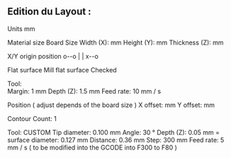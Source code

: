 ## Edition du Layout :

Units
mm

Material size
Board Size
Width (X): 	mm
Height (Y): 	mm
Thickness (Z): 	mm

X/Y origin position
o--o
|  |
x--o

Flat surface
Mill flat surface Checked

Tool: 	
Margin: 1	mm
Depth (Z): 1.5	mm
Feed rate: 10	mm / s

Position ( adjust depends of the board size )
X offset: 	mm
Y offset: 	mm

Contour
Count: 	1

Tool: 	CUSTOM
Tip diameter: 0.100	mm
Angle: 30	°
Depth (Z): 0.05	mm
= surface diameter: 0.127	mm
Distance: 0.36	mm
Step: 300	mm
Feed rate: 5	mm / s ( to be modified into the GCODE into F300 to F80 )

